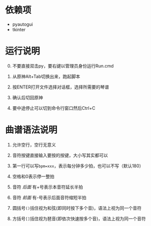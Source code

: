 # 依赖项
- pyautogui
- tkinter

# 运行说明

0. 不要直接双击py，要右键以管理员身份运行Run.cmd

1. 从原神Alt+Tab切换出来，跑起脚本

2. 按ENTER打开文件选择对话框，选择所需要的琴谱

3. 确认后切回原神

4. 要中途停止可以切到命令行窗口然后Ctrl+C

# 曲谱语法说明

1. 允许空行，空行无意义

2. 音符按键直接输入要按的按键，大小写其实都可以

3. 第一行可以写```bpm=xxx```，表示每分钟多少拍，也可以不写（默认180）

4. 空格和0表示停一整拍

5. 音符 *后面* 有+号表示本音符延长半拍

6. 音符 *前面* 有-号表示后面音符缩短半拍

7. 圆括号```()```括住视为和弦(即同时按下多个音)，语法上视为同一个音符

8. 方括号```[]```括住视为琶音(即依次快速按多个音)，语法上视为同一个音符
